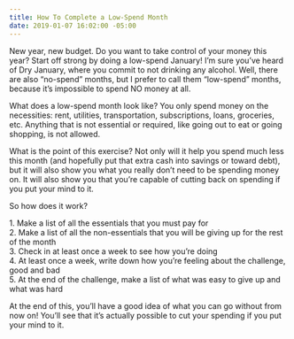 ```yaml
---
title: How To Complete a Low-Spend Month
date: 2019-01-07 16:02:00 -05:00
---
```


New year, new budget. Do you want to take control of your money this year? Start off strong by doing a low-spend January! I’m sure you’ve heard of Dry January, where you commit to not drinking any alcohol. Well, there are also “no-spend” months, but I prefer to call them “low-spend” months, because it’s impossible to spend NO money at all.

What does a low-spend month look like? You only spend money on the necessities: rent, utilities, transportation, subscriptions, loans, groceries, etc. Anything that is not essential or required, like going out to eat or going shopping, is not allowed.

What is the point of this exercise? Not only will it help you spend much less this month (and hopefully put that extra cash into savings or toward debt), but it will also show you what you really don’t need to be spending money on. It will also show you that you’re capable of cutting back on spending if you put your mind to it.

So how does it work?

1\. Make a list of all the essentials that you must pay for\
2\. Make a list of all the non-essentials that you will be giving up for the rest of the month\
3\. Check in at least once a week to see how you’re doing \
4\. At least once a week, write down how you’re feeling about the challenge, good and bad\
5\. At the end of the challenge, make a list of what was easy to give up and what was hard

At the end of this, you’ll have a good idea of what you can go without from now on! You’ll see that it’s actually possible to cut your spending if you put your mind to it.